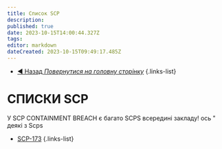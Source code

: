```yaml
---
title: Список SCP
description: 
published: true
date: 2023-10-15T14:00:44.327Z
tags: 
editor: markdown
dateCreated: 2023-10-15T09:49:17.485Z
---
```


- [:arrow_backward: Назад *Повернутися на головну сторінку*](/ua/home)
{.links-list}
# СПИСКИ SCP
У SCP CONTAINMENT BREACH є багато SCPS всередині закладу! ось " деякі з Scps
- [SCP-173](/uk/game/scps)
{.links-list}
